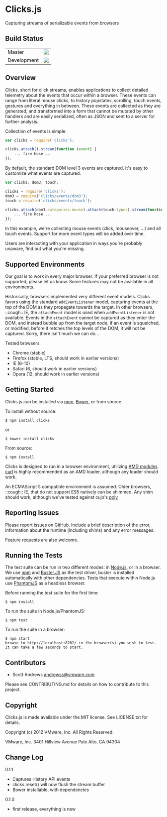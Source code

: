 Clicks.js
=========

Capturing streams of serializable events from browsers


Build Status
------------

<table>
  <tr><td>Master</td><td><a href="http://travis-ci.org/s2js/clicks" target="_blank"><img src="https://secure.travis-ci.org/s2js/clicks.png?branch=master" /></a></tr>
  <tr><td>Development</td><td><a href="http://travis-ci.org/s2js/clicks" target="_blank"><img src="https://secure.travis-ci.org/s2js/clicks.png?branch=dev" /></a></tr>
</table>


Overview
--------

Clicks, short for click streams, enables applications to collect detailed telemetry about the events that occur within a browser. These events can range from literal mouse clicks, to history popstates, scrolling, touch events, gestures and everything in between. These events are collected as they are generated, and transformed into a form that cannot be mutated by other handlers and are easily serialized, often as JSON and sent to a server for further analysis.

Collection of events is simple:

```javascript
var clicks = require('clicks');

clicks.attach().stream(function (event) {
	... fire hose ...
});
```

By default, the standard DOM level 3 events are captured. It's easy to customize what events are captured.

```javascript
var clicks, dom3, touch;

clicks = require('clicks');
dom3 = require('clicks/events/dom3');
touch = require('clicks/events/touch');

clicks.attach(dom3.categories.mouse).attach(touch.types).stream(function (event) {
	... fire hose ...
});
```

In this example, we're collecting mouse events (click, mouseover, ...) and all touch events. Support for more event types will be added over time.

Users are interacting with your application in ways you're probably unaware, find out what you're missing.


Supported Environments
----------------------

Our goal is to work in every major browser. If your preferred browser is not supported, please let us know. Some features may not be available in all environments.

Historically, browsers implemented very different event models. Clicks favors using the standard `addEventListener` model, capturing events at the top of the DOM as they propagate towards the target. In other browsers, ::cough:: IE, the `attachEvent` model is used when `addEventListener` is not available.  Events in the `attachEvent` cannot be captured as they enter the DOM, and instead bubble up from the target node. If an event is squelched, or modified, before it retches the top levels of the DOM, it will not be captured.  Sorry, there isn't much we can do...

Tested browsers:
- Chrome (stable)
- Firefox (stable, LTS, should work in earlier versions)
- IE (6-10)
- Safari (6, should work in earlier versions)
- Opera (12, should work in earlier versions)


Getting Started
---------------

Clicks.js can be installed via [npm](https://npmjs.org/), [Bower](http://twitter.github.com/bower/), or from source.

To install without source:

    $ npm install clicks

or

    $ bower install clicks

From source:

    $ npm install

Clicks is designed to run in a browser environment, utilizing [AMD modules](https://github.com/amdjs/amdjs-api/wiki/AMD). [curl](https://github.com/cujojs/curl) is highly recommended as an AMD loader, although any loader should work.

An ECMAScript 5 compatible environment is assumed.  Older browsers, ::cough:: IE, that do not support ES5 natively can be shimmed.  Any shim should work, although we've tested against cujo's [poly](https://github.com/cujojs/poly)


Reporting Issues
----------------

Please report issues on [GitHub](https://github.com/s2js/clicks/issues). Include a brief description of the error, information about the runtime (including shims) and any error messages.

Feature requests are also welcome.


Running the Tests
-----------------

The test suite can be run in two different modes: in [Node.js](http://nodejs.org/), or in a browser. We use [npm](https://npmjs.org/) and [Buster.JS](http://busterjs.org/) as the test driver, buster is installed automatically with other dependencies. Tests that execute within Node.js use [PhantomJS](http://phantomjs.org/) as a headless browser.

Before running the test suite for the first time:

    $ npm install

To run the suite in Node.js/PhantomJS:

    $ npm test

To run the suite in a browser:

    $ npm start
    browse to http://localhost:8282/ in the browser(s) you wish to test.  It can take a few seconds to start.


Contributors
------------

- Scott Andrews <andrewss@vmware.com>

Please see CONTRIBUTING.md for details on how to contribute to this project.


Copyright
---------

Clicks.js is made available under the MIT license.  See LICENSE.txt for details.

Copyright (c) 2012 VMware, Inc. All Rights Reserved.

VMware, Inc.
3401 Hillview Avenue
Palo Alto, CA 94304


Change Log
----------

0.1.1
- Captures History API events
- clicks.reset() will now flush the stream buffer
- Bower installable, with dependencies

0.1.0
- first release, everything is new
